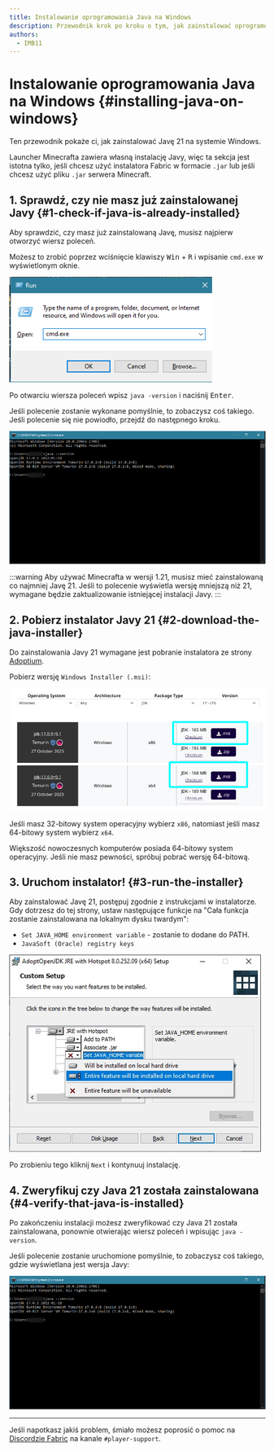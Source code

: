 ```yaml
---
title: Instalowanie oprogramowania Java na Windows
description: Przewodnik krok po kroku o tym, jak zainstalować oprogramowanie Java na Windows.
authors:
  - IMB11
---
```


# Instalowanie oprogramowania Java na Windows {#installing-java-on-windows}

Ten przewodnik pokaże ci, jak zainstalować Javę 21 na systemie Windows.

Launcher Minecrafta zawiera własną instalację Javy, więc ta sekcja jest istotna tylko, jeśli chcesz użyć instalatora Fabric w formacie `.jar` lub jeśli chcesz użyć pliku `.jar` serwera Minecraft.

## 1. Sprawdź, czy nie masz już zainstalowanej Javy {#1-check-if-java-is-already-installed}

Aby sprawdzić, czy masz już zainstalowaną Javę, musisz najpierw otworzyć wiersz poleceń.

Możesz to zrobić poprzez wciśnięcie klawiszy <kbd>Win</kbd> + <kbd>R</kbd> i wpisanie `cmd.exe` w wyświetlonym oknie.

![Okno dialogowe Uruchamiania w systemie Windows z wpisanym tekstem "cmd.exe" w pasku uruchamiania](/assets/players/installing-java/windows-run-dialog.png)

Po otwarciu wiersza poleceń wpisz `java -version` i naciśnij <kbd>Enter</kbd>.

Jeśli polecenie zostanie wykonane pomyślnie, to zobaczysz coś takiego. Jeśli polecenie się nie powiodło, przejdź do następnego kroku.

![Wiersz poleceń z wpisanym poleceniem "java -version"](/assets/players/installing-java/windows-java-version.png)

:::warning
Aby używać Minecrafta w wersji 1.21, musisz mieć zainstalowaną co najmniej Javę 21. Jeśli to polecenie wyświetla wersję mniejszą niż 21, wymagane będzie zaktualizowanie istniejącej instalacji Javy.
:::

## 2. Pobierz instalator Javy 21 {#2-download-the-java-installer}

Do zainstalowania Javy 21 wymagane jest pobranie instalatora ze strony [Adoptium](https://adoptium.net/en-GB/temurin/releases/?os=windows\&package=jdk\&version=21).

Pobierz wersję `Windows Installer (.msi)`:

![Strona pobierania Adoptium z wyróżnioną wersją Windows Installer (.msi)](/assets/players/installing-java/windows-download-java.png)

Jeśli masz 32-bitowy system operacyjny wybierz `x86`, natomiast jeśli masz 64-bitowy system wybierz `x64`.

Większość nowoczesnych komputerów posiada 64-bitowy system operacyjny. Jeśli nie masz pewności, spróbuj pobrać wersję 64-bitową.

## 3. Uruchom instalator! {#3-run-the-installer}

Aby zainstalować Javę 21, postępuj zgodnie z instrukcjami w instalatorze. Gdy dotrzesz do tej strony, ustaw następujące funkcje na "Cała funkcja zostanie zainstalowana na lokalnym dysku twardym":

- `Set JAVA_HOME environment variable` - zostanie to dodane do PATH.
- `JavaSoft (Oracle) registry keys`

![Instalator Javy 21 wyróżnionymi polami "Set JAVA\_HOME variable" i "JavaSoft (Oracle) registry keys"](/assets/players/installing-java/windows-wizard-screenshot.png)

Po zrobieniu tego kliknij `Next` i kontynuuj instalację.

## 4. Zweryfikuj czy Java 21 została zainstalowana {#4-verify-that-java-is-installed}

Po zakończeniu instalacji możesz zweryfikować czy Java 21 została zainstalowana, ponownie otwierając wiersz poleceń i wpisując `java -version`.

Jeśli polecenie zostanie uruchomione pomyślnie, to zobaczysz coś takiego, gdzie wyświetlana jest wersja Javy:

![Wiersz poleceń z wpisanym poleceniem "java -version"](/assets/players/installing-java/windows-java-version.png)

---

Jeśli napotkasz jakiś problem, śmiało możesz poprosić o pomoc na [Discordzie Fabric](https://discord.gg/v6v4pMv) na kanale `#player-support`.

